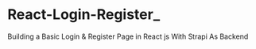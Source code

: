 # React-Login-Register_
Building a Basic Login &amp; Register Page in React js With Strapi As Backend
